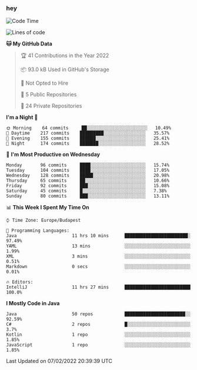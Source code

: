 ### hey

<!--START_SECTION:waka-->
![Code Time](http://img.shields.io/badge/Code%20Time-515%20hrs%2036%20mins-blue)

![Lines of code](https://img.shields.io/badge/From%20Hello%20World%20I%27ve%20Written-440%20Thousand%20lines%20of%20code-blue)

**🐱 My GitHub Data** 

> 🏆 41 Contributions in the Year 2022
 > 
> 📦 93.0 kB Used in GitHub's Storage 
 > 
> 🚫 Not Opted to Hire
 > 
> 📜 5 Public Repositories 
 > 
> 🔑 24 Private Repositories  
 > 
**I'm a Night 🦉** 

```text
🌞 Morning    64 commits     ██░░░░░░░░░░░░░░░░░░░░░░░   10.49% 
🌆 Daytime    217 commits    █████████░░░░░░░░░░░░░░░░   35.57% 
🌃 Evening    155 commits    ██████░░░░░░░░░░░░░░░░░░░   25.41% 
🌙 Night      174 commits    ███████░░░░░░░░░░░░░░░░░░   28.52%

```
📅 **I'm Most Productive on Wednesday** 

```text
Monday       96 commits     ████░░░░░░░░░░░░░░░░░░░░░   15.74% 
Tuesday      104 commits    ████░░░░░░░░░░░░░░░░░░░░░   17.05% 
Wednesday    128 commits    █████░░░░░░░░░░░░░░░░░░░░   20.98% 
Thursday     65 commits     ██░░░░░░░░░░░░░░░░░░░░░░░   10.66% 
Friday       92 commits     ███░░░░░░░░░░░░░░░░░░░░░░   15.08% 
Saturday     45 commits     █░░░░░░░░░░░░░░░░░░░░░░░░   7.38% 
Sunday       80 commits     ███░░░░░░░░░░░░░░░░░░░░░░   13.11%

```


📊 **This Week I Spent My Time On** 

```text
⌚︎ Time Zone: Europe/Budapest

💬 Programming Languages: 
Java                     11 hrs 10 mins      ████████████████████████░   97.49% 
YAML                     13 mins             ░░░░░░░░░░░░░░░░░░░░░░░░░   1.99% 
XML                      3 mins              ░░░░░░░░░░░░░░░░░░░░░░░░░   0.51% 
Markdown                 0 secs              ░░░░░░░░░░░░░░░░░░░░░░░░░   0.01%

🔥 Editors: 
IntelliJ                 11 hrs 27 mins      █████████████████████████   100.0%

```

**I Mostly Code in Java** 

```text
Java                     50 repos            ███████████████████████░░   92.59% 
C#                       2 repos             █░░░░░░░░░░░░░░░░░░░░░░░░   3.7% 
Kotlin                   1 repo              ░░░░░░░░░░░░░░░░░░░░░░░░░   1.85% 
JavaScript               1 repo              ░░░░░░░░░░░░░░░░░░░░░░░░░   1.85%

```



 Last Updated on 07/02/2022 20:39:39 UTC
<!--END_SECTION:waka-->

